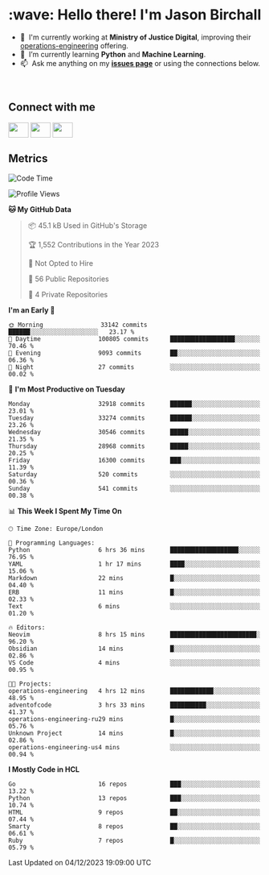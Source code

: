 <h1 align="left" id="jason-title">:wave: Hello there! I'm Jason Birchall</h1>

- :office: &nbsp;I'm currently working at **Ministry of Justice Digital**, improving their [operations-engineering](https://github.com/ministryofjustice/operations-engineering) offering.
- :seedling: &nbsp;I’m currently learning **Python** and **Machine Learning**.
- :mailbox: &nbsp;Ask me anything on my **[issues page]** or using the connections below.


<br>

<h2>Connect with me</h2>
<p>
<a href="https://twitter.com/jsonBirchall" target="blank"><img align="center" src="https://cdn.jsdelivr.net/npm/simple-icons@3.0.1/icons/twitter.svg" alt="" height="30" width="40" /></a>
<a href="https://keybase.io/json0" target="blank"><img align="center" src="https://cdn.jsdelivr.net/npm/simple-icons@3.0.1/icons/keybase.svg" alt="" height="30" width="40" /></a>
<a href="https://www.reddit.com/user/kakorate" target="blank"><img align="center" src="https://cdn.jsdelivr.net/npm/simple-icons@3.0.1/icons/reddit.svg" alt="" height="30" width="40" /></a>
</p>

<h2>Metrics</h2>

<!--START_SECTION:waka-->
![Code Time](http://img.shields.io/badge/Code%20Time-1%2C252%20hrs%2036%20mins-blue)

![Profile Views](http://img.shields.io/badge/Profile%20Views-1-blue)

**🐱 My GitHub Data** 

> 📦 45.1 kB Used in GitHub's Storage 
 > 
> 🏆 1,552 Contributions in the Year 2023
 > 
> 🚫 Not Opted to Hire
 > 
> 📜 56 Public Repositories 
 > 
> 🔑 4 Private Repositories 
 > 
**I'm an Early 🐤** 

```text
🌞 Morning                33142 commits       ██████░░░░░░░░░░░░░░░░░░░   23.17 % 
🌆 Daytime                100805 commits      ██████████████████░░░░░░░   70.46 % 
🌃 Evening                9093 commits        ██░░░░░░░░░░░░░░░░░░░░░░░   06.36 % 
🌙 Night                  27 commits          ░░░░░░░░░░░░░░░░░░░░░░░░░   00.02 % 
```
📅 **I'm Most Productive on Tuesday** 

```text
Monday                   32918 commits       ██████░░░░░░░░░░░░░░░░░░░   23.01 % 
Tuesday                  33274 commits       ██████░░░░░░░░░░░░░░░░░░░   23.26 % 
Wednesday                30546 commits       █████░░░░░░░░░░░░░░░░░░░░   21.35 % 
Thursday                 28968 commits       █████░░░░░░░░░░░░░░░░░░░░   20.25 % 
Friday                   16300 commits       ███░░░░░░░░░░░░░░░░░░░░░░   11.39 % 
Saturday                 520 commits         ░░░░░░░░░░░░░░░░░░░░░░░░░   00.36 % 
Sunday                   541 commits         ░░░░░░░░░░░░░░░░░░░░░░░░░   00.38 % 
```


📊 **This Week I Spent My Time On** 

```text
🕑︎ Time Zone: Europe/London

💬 Programming Languages: 
Python                   6 hrs 36 mins       ███████████████████░░░░░░   76.95 % 
YAML                     1 hr 17 mins        ████░░░░░░░░░░░░░░░░░░░░░   15.06 % 
Markdown                 22 mins             █░░░░░░░░░░░░░░░░░░░░░░░░   04.40 % 
ERB                      11 mins             █░░░░░░░░░░░░░░░░░░░░░░░░   02.33 % 
Text                     6 mins              ░░░░░░░░░░░░░░░░░░░░░░░░░   01.20 % 

🔥 Editors: 
Neovim                   8 hrs 15 mins       ████████████████████████░   96.20 % 
Obsidian                 14 mins             █░░░░░░░░░░░░░░░░░░░░░░░░   02.86 % 
VS Code                  4 mins              ░░░░░░░░░░░░░░░░░░░░░░░░░   00.95 % 

🐱‍💻 Projects: 
operations-engineering   4 hrs 12 mins       ████████████░░░░░░░░░░░░░   48.95 % 
adventofcode             3 hrs 33 mins       ██████████░░░░░░░░░░░░░░░   41.37 % 
operations-engineering-ru29 mins             █░░░░░░░░░░░░░░░░░░░░░░░░   05.76 % 
Unknown Project          14 mins             █░░░░░░░░░░░░░░░░░░░░░░░░   02.86 % 
operations-engineering-us4 mins              ░░░░░░░░░░░░░░░░░░░░░░░░░   00.94 % 
```

**I Mostly Code in HCL** 

```text
Go                       16 repos            ███░░░░░░░░░░░░░░░░░░░░░░   13.22 % 
Python                   13 repos            ███░░░░░░░░░░░░░░░░░░░░░░   10.74 % 
HTML                     9 repos             ██░░░░░░░░░░░░░░░░░░░░░░░   07.44 % 
Smarty                   8 repos             ██░░░░░░░░░░░░░░░░░░░░░░░   06.61 % 
Ruby                     7 repos             █░░░░░░░░░░░░░░░░░░░░░░░░   05.79 % 
```




 Last Updated on 04/12/2023 19:09:00 UTC
<!--END_SECTION:waka-->

<!-- links -->

[issues page]: https://github.com/jasonBirchall/jasonBirchall/issues "jasonBirchall/issues"
